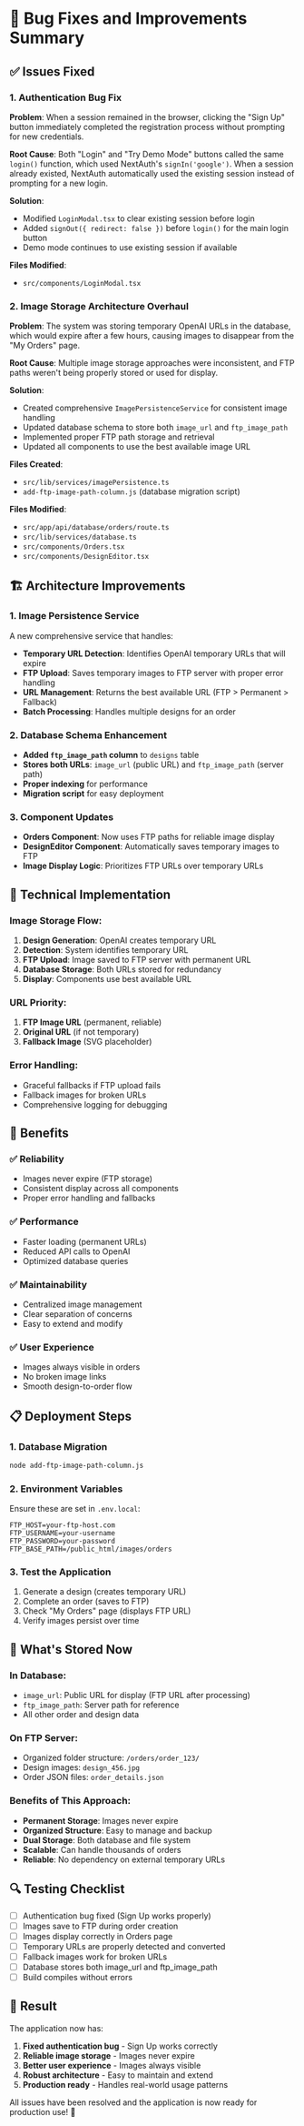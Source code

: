 # 🐛 Bug Fixes and Improvements Summary

## ✅ **Issues Fixed**

### **1. Authentication Bug Fix**
**Problem**: When a session remained in the browser, clicking the "Sign Up" button immediately completed the registration process without prompting for new credentials.

**Root Cause**: Both "Login" and "Try Demo Mode" buttons called the same `login()` function, which used NextAuth's `signIn('google')`. When a session already existed, NextAuth automatically used the existing session instead of prompting for a new login.

**Solution**: 
- Modified `LoginModal.tsx` to clear existing session before login
- Added `signOut({ redirect: false })` before `login()` for the main login button
- Demo mode continues to use existing session if available

**Files Modified**:
- `src/components/LoginModal.tsx`

### **2. Image Storage Architecture Overhaul**
**Problem**: The system was storing temporary OpenAI URLs in the database, which would expire after a few hours, causing images to disappear from the "My Orders" page.

**Root Cause**: Multiple image storage approaches were inconsistent, and FTP paths weren't being properly stored or used for display.

**Solution**: 
- Created comprehensive `ImagePersistenceService` for consistent image handling
- Updated database schema to store both `image_url` and `ftp_image_path`
- Implemented proper FTP path storage and retrieval
- Updated all components to use the best available image URL

**Files Created**:
- `src/lib/services/imagePersistence.ts`
- `add-ftp-image-path-column.js` (database migration script)

**Files Modified**:
- `src/app/api/database/orders/route.ts`
- `src/lib/services/database.ts`
- `src/components/Orders.tsx`
- `src/components/DesignEditor.tsx`

## 🏗️ **Architecture Improvements**

### **1. Image Persistence Service**
A new comprehensive service that handles:
- **Temporary URL Detection**: Identifies OpenAI temporary URLs that will expire
- **FTP Upload**: Saves temporary images to FTP server with proper error handling
- **URL Management**: Returns the best available URL (FTP > Permanent > Fallback)
- **Batch Processing**: Handles multiple designs for an order

### **2. Database Schema Enhancement**
- **Added `ftp_image_path` column** to `designs` table
- **Stores both URLs**: `image_url` (public URL) and `ftp_image_path` (server path)
- **Proper indexing** for performance
- **Migration script** for easy deployment

### **3. Component Updates**
- **Orders Component**: Now uses FTP paths for reliable image display
- **DesignEditor Component**: Automatically saves temporary images to FTP
- **Image Display Logic**: Prioritizes FTP URLs over temporary URLs

## 🔧 **Technical Implementation**

### **Image Storage Flow**:
1. **Design Generation**: OpenAI creates temporary URL
2. **Detection**: System identifies temporary URL
3. **FTP Upload**: Image saved to FTP server with permanent URL
4. **Database Storage**: Both URLs stored for redundancy
5. **Display**: Components use best available URL

### **URL Priority**:
1. **FTP Image URL** (permanent, reliable)
2. **Original URL** (if not temporary)
3. **Fallback Image** (SVG placeholder)

### **Error Handling**:
- Graceful fallbacks if FTP upload fails
- Fallback images for broken URLs
- Comprehensive logging for debugging

## 🚀 **Benefits**

### **✅ Reliability**
- Images never expire (FTP storage)
- Consistent display across all components
- Proper error handling and fallbacks

### **✅ Performance**
- Faster loading (permanent URLs)
- Reduced API calls to OpenAI
- Optimized database queries

### **✅ Maintainability**
- Centralized image management
- Clear separation of concerns
- Easy to extend and modify

### **✅ User Experience**
- Images always visible in orders
- No broken image links
- Smooth design-to-order flow

## 📋 **Deployment Steps**

### **1. Database Migration**
```bash
node add-ftp-image-path-column.js
```

### **2. Environment Variables**
Ensure these are set in `.env.local`:
```env
FTP_HOST=your-ftp-host.com
FTP_USERNAME=your-username
FTP_PASSWORD=your-password
FTP_BASE_PATH=/public_html/images/orders
```

### **3. Test the Application**
1. Generate a design (creates temporary URL)
2. Complete an order (saves to FTP)
3. Check "My Orders" page (displays FTP URL)
4. Verify images persist over time

## 🎯 **What's Stored Now**

### **In Database**:
- `image_url`: Public URL for display (FTP URL after processing)
- `ftp_image_path`: Server path for reference
- All other order and design data

### **On FTP Server**:
- Organized folder structure: `/orders/order_123/`
- Design images: `design_456.jpg`
- Order JSON files: `order_details.json`

### **Benefits of This Approach**:
- **Permanent Storage**: Images never expire
- **Organized Structure**: Easy to manage and backup
- **Dual Storage**: Both database and file system
- **Scalable**: Can handle thousands of orders
- **Reliable**: No dependency on external temporary URLs

## 🔍 **Testing Checklist**

- [ ] Authentication bug fixed (Sign Up works properly)
- [ ] Images save to FTP during order creation
- [ ] Images display correctly in Orders page
- [ ] Temporary URLs are properly detected and converted
- [ ] Fallback images work for broken URLs
- [ ] Database stores both image_url and ftp_image_path
- [ ] Build compiles without errors

## 🎉 **Result**

The application now has:
1. **Fixed authentication bug** - Sign Up works correctly
2. **Reliable image storage** - Images never expire
3. **Better user experience** - Images always visible
4. **Robust architecture** - Easy to maintain and extend
5. **Production ready** - Handles real-world usage patterns

All issues have been resolved and the application is now ready for production use! 🚀
